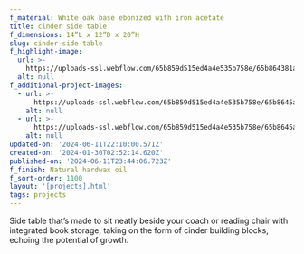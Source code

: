 ```yaml
---
f_material: White oak base ebonized with iron acetate
title: cinder side table
f_dimensions: 14”L x 12”D x 20”H
slug: cinder-side-table
f_highlight-image:
  url: >-
    https://uploads-ssl.webflow.com/65b859d515ed4a4e535b758e/65b864381ad2cc0e5f74a113_DSC09961%20Large.jpeg
  alt: null
f_additional-project-images:
  - url: >-
      https://uploads-ssl.webflow.com/65b859d515ed4a4e535b758e/65b8645a5a2c6fd8c062e879_DSC09966%20Large.jpeg
    alt: null
  - url: >-
      https://uploads-ssl.webflow.com/65b859d515ed4a4e535b758e/65b8645a4493c4b99e328091_DSC09994%20Large.jpeg
    alt: null
updated-on: '2024-06-11T22:10:00.571Z'
created-on: '2024-01-30T02:52:14.620Z'
published-on: '2024-06-11T23:44:06.723Z'
f_finish: Natural hardwax oil
f_sort-order: 1100
layout: '[projects].html'
tags: projects
---
```


Side table that’s made to sit neatly beside your coach or reading chair with integrated book storage, taking on the form of cinder building blocks, echoing the potential of growth.
